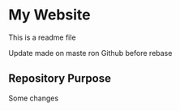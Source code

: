 # My Website

This is a readme file

Update made on maste ron Github before rebase

## Repository Purpose 

Some changes